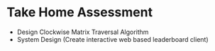 # Take Home Assessment 
- Design Clockwise Matrix Traversal Algorithm
- System Design (Create interactive web based leaderboard client)
